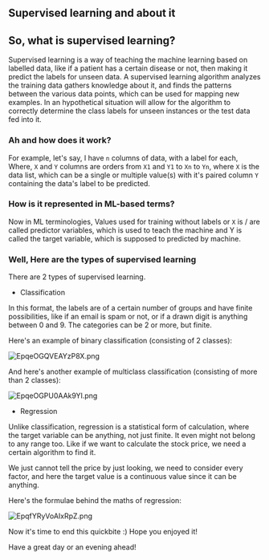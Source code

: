 ## Supervised learning and about it

## So, what is supervised learning?

Supervised learning is a way of teaching the machine learning based on labelled data, like if a patient has a certain disease or not, then making it predict the labels for unseen data.
A supervised learning algorithm analyzes the training data gathers knowledge about it, and finds the patterns between the various data points, which can be used for mapping new examples. In an hypothetical situation will allow for the algorithm to correctly determine the class labels for unseen instances or the test data fed into it.

### Ah and how does it work?

For example, let's say, I have `n` columns of data, with a label for each, Where, `X` and `Y` columns are orders from `X1` and `Y1` to `Xn` to `Yn`, where `X` is the data list, which can be a single or multiple value(s) with it's paired column `Y` containing the data's label to be predicted.

### How is it represented in ML-based terms?

Now in ML terminologies, Values used for training without labels or `X` is / are called predictor variables, which is used to teach the machine and Y is called the target variable, which is supposed to predicted by machine.

### Well, Here are the types of supervised learning

There are 2 types of supervised learning.

- Classification

In this format, the labels are of a certain number of groups and have finite possibilities, like if an email is spam or not, or if a drawn digit is anything between 0 and 9. The categories can be 2 or more, but finite.

Here's an example of binary classification (consisting of 2 classes):

![EpqeOGQVEAYzP8X.png](https://cdn.hashnode.com/res/hashnode/image/upload/v1610035387572/wEAqPN21i.png)

And here's another example of multiclass classification (consisting of more than 2 classes):

![EpqeOGPU0AAk9YI.png](https://cdn.hashnode.com/res/hashnode/image/upload/v1610035422461/s-hAaIh0K.png)

- Regression

Unlike classification, regression is a statistical form of calculation, where the target variable can be anything, not just finite. It even might not belong to any range too.
Like if we want to calculate the stock price, we need a certain algorithm to find it.

We just cannot tell the price by just looking, we need to consider every factor, and here the target value is a continuous value since it can be anything.

Here's the formulae behind the maths of regression:

![EpqfYRyVoAIxRpZ.png](https://cdn.hashnode.com/res/hashnode/image/upload/v1610035514367/bWzidWa8l.png)

Now it's time to end this quickbite :) Hope you enjoyed it!

Have a great day or an evening ahead!
